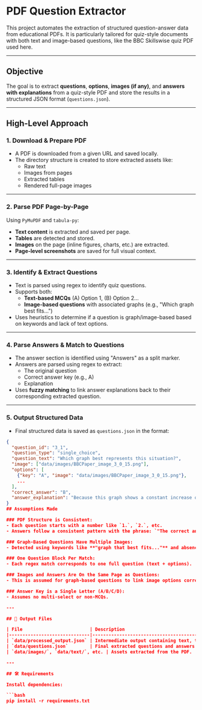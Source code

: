 # PDF Question Extractor

This project automates the extraction of structured question-answer data from educational PDFs. It is particularly tailored for quiz-style documents with both text and image-based questions, like the BBC Skillswise quiz PDF used here.

---

## Objective

The goal is to extract **questions**, **options**, **images (if any)**, and **answers with explanations** from a quiz-style PDF and store the results in a structured JSON format (`questions.json`).

---

## High-Level Approach

### 1. **Download & Prepare PDF**
- A PDF is downloaded from a given URL and saved locally.
- The directory structure is created to store extracted assets like:
  - Raw text
  - Images from pages
  - Extracted tables
  - Rendered full-page images

---

### 2. **Parse PDF Page-by-Page**
Using `PyMuPDF` and `tabula-py`:
- **Text content** is extracted and saved per page.
- **Tables** are detected and stored.
- **Images** on the page (inline figures, charts, etc.) are extracted.
- **Page-level screenshots** are saved for full visual context.

---

### 3. **Identify & Extract Questions**
- Text is parsed using regex to identify quiz questions.
- Supports both:
  - **Text-based MCQs** (A) Option 1, (B) Option 2…
  - **Image-based questions** with associated graphs (e.g., "Which graph best fits...")
- Uses heuristics to determine if a question is graph/image-based based on keywords and lack of text options.

---

### 4. **Parse Answers & Match to Questions**
- The answer section is identified using "Answers" as a split marker.
- Answers are parsed using regex to extract:
  - The original question
  - Correct answer key (e.g., A)
  - Explanation
- Uses **fuzzy matching** to link answer explanations back to their corresponding extracted question.

---

### 5. **Output Structured Data**
- Final structured data is saved as `questions.json` in the format:

```json
{
  "question_id": "3_1",
  "question_type": "single_choice",
  "question_text": "Which graph best represents this situation?",
  "image": ["data/images/BBCPaper_image_3_0_15.png"],
  "options": [
    {"key": "A", "image": "data/images/BBCPaper_image_3_0_15.png"},
    ...
  ],
  "correct_answer": "B",
  "answer_explanation": "Because this graph shows a constant increase over time."
}
## Assumptions Made

### PDF Structure is Consistent:
- Each question starts with a number like `1.`, `2.`, etc.
- Answers follow a consistent pattern with the phrase: `"The correct answer is: A"`.

### Graph-Based Questions Have Multiple Images:
- Detected using keywords like **"graph that best fits..."** and absence of text-based options.

### One Question Block Per Match:
- Each regex match corresponds to one full question (text + options).

### Images and Answers Are On the Same Page as Questions:
- This is assumed for graph-based questions to link image options correctly.

### Answer Key is a Single Letter (A/B/C/D):
- Assumes no multi-select or non-MCQs.

---

## 📁 Output Files

| File                         | Description                                                              |
|------------------------------|--------------------------------------------------------------------------|
| `data/processed_output.json` | Intermediate output containing text, tables, and image metadata by page. |
| `data/questions.json`        | Final extracted questions and answers in a clean structured format.      |
| `data/images/`, `data/text/`, etc. | Assets extracted from the PDF.                                     |

---

## 🛠 Requirements

Install dependencies:

```bash
pip install -r requirements.txt
